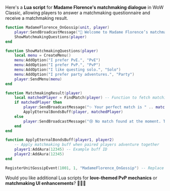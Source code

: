 Here's a **Lua script** for **Madame Florence's matchmaking dialogue** in WoW Classic, allowing players to answer a matchmaking questionnaire and receive a matchmaking result.  

```lua
function MadameFlorence_OnGossip(unit, player)
    player:SendBroadcastMessage("💖 Welcome to Madame Florence’s matchmaking service! Answer a few questions to find your perfect match.")
    ShowMatchmakingQuestions(player)
end

function ShowMatchmakingQuestions(player)
    local menu = CreateMenu()
    menu:AddOption("I prefer PvE.", "PvE")
    menu:AddOption("I prefer PvP.", "PvP")
    menu:AddOption("I like questing solo.", "Solo")
    menu:AddOption("I prefer party adventures.", "Party")
    player:SendMenu(menu)
end

function MatchmakingResult(player)
    local matchedPlayer = FindMatch(player) -- Function to fetch matching player from database
    if matchedPlayer then
        player:SendBroadcastMessage("✨ Your perfect match is " .. matchedPlayer:GetName() .. "! Adventure together for buffs.")
        ApplyEternalBondsBuff(player, matchedPlayer)
    else
        player:SendBroadcastMessage("😢 No match found at the moment. Try again later!")
    end
end

function ApplyEternalBondsBuff(player1, player2)
    -- Apply matchmaking buff when paired players adventure together
    player1:AddAura(12345) -- Example buff ID
    player2:AddAura(12345)
end

RegisterUnitGossipEvent(1001, 1, "MadameFlorence_OnGossip") -- Replace 1001 with Madame Florence's NPC ID
```

Would you like additional Lua scripts for **love-themed PvP mechanics** or **matchmaking UI enhancements**? 🚀💖✨

